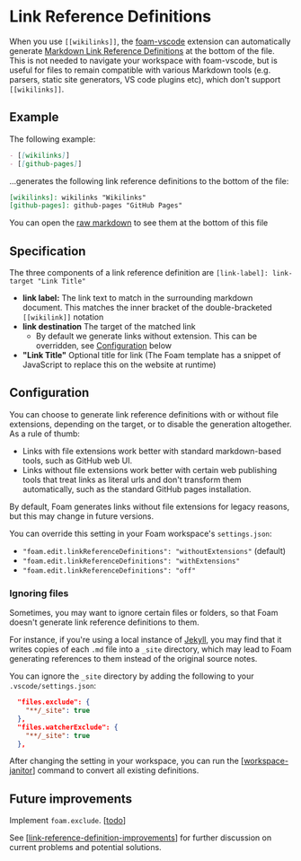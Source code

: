 # Link Reference Definitions

When you use `[[wikilinks]]`, the [foam-vscode](https://github.com/foambubble/foam/tree/master/packages/foam-vscode) extension can automatically generate [Markdown Link Reference Definitions](https://spec.commonmark.org/0.29/#link-reference-definitions) at the bottom of the file. This is not needed to navigate your workspace with foam-vscode, but is useful for files to remain compatible with various Markdown tools (e.g. parsers, static site generators, VS code plugins etc), which don't support `[[wikilinks]]`.

## Example

The following example:

  ```md
  - [[wikilinks]]
  - [[github-pages]]
  ```

...generates the following link reference definitions to the bottom of the file:

  ```md
  [wikilinks]: wikilinks "Wikilinks"
  [github-pages]: github-pages "GitHub Pages"
  ```

You can open the [raw markdown](https://foambubble.github.io/foam/features/link-reference-definitions.md) to see them at the bottom of this file

## Specification

The three components of a link reference definition are `[link-label]: link-target "Link Title"`

- **link label:** The link text to match in the surrounding markdown document. This matches the inner bracket of the double-bracketed `[[wikilink]]` notation
- **link destination** The target of the matched link
  - By default we generate links without extension. This can be overridden, see [Configuration](#configuration) below
- **"Link Title"** Optional title for link (The Foam template has a snippet of JavaScript to replace this on the website at runtime)

## Configuration

You can choose to generate link reference definitions with or without file extensions, depending on the target, or to disable the generation altogether. As a rule of thumb:

- Links with file extensions work better with standard markdown-based tools, such as GitHub web UI.
- Links without file extensions work better with certain web publishing tools that treat links as literal urls and don't transform them automatically, such as the standard GitHub pages installation.

By default, Foam generates links without file extensions for legacy reasons, but this may change in future versions.

You can override this setting in your Foam workspace's `settings.json`:

- `"foam.edit.linkReferenceDefinitions": "withoutExtensions"` (default)
- `"foam.edit.linkReferenceDefinitions": "withExtensions"`
- `"foam.edit.linkReferenceDefinitions": "off"`

### Ignoring files

Sometimes, you may want to ignore certain files or folders, so that Foam doesn't generate link reference definitions to them.

For instance, if you're using a local instance of [Jekyll](https://jekyllrb.com/), you may find that it writes copies of each `.md` file into a `_site` directory, which may lead to Foam generating references to them instead of the original source notes.

You can ignore the `_site` directory by adding the following to your `.vscode/settings.json`:

```json
  "files.exclude": {
    "**/_site": true
  },
  "files.watcherExclude": {
    "**/_site": true
  },
```

After changing the setting in your workspace, you can run the [[workspace-janitor]] command to convert all existing definitions.

## Future improvements

Implement `foam.exclude`. [[todo]]

See [[link-reference-definition-improvements]] for further discussion on current problems and potential solutions.

[//begin]: # "Autogenerated link references for markdown compatibility"
[workspace-janitor]: ../tools/workspace-janitor.md "Janitor"
[todo]: ../../dev/todo.md "Todo"
[link-reference-definition-improvements]: ../../dev/proposals/link-reference-definition-improvements.md "Link Reference Definition Improvements"
[//end]: # "Autogenerated link references"
